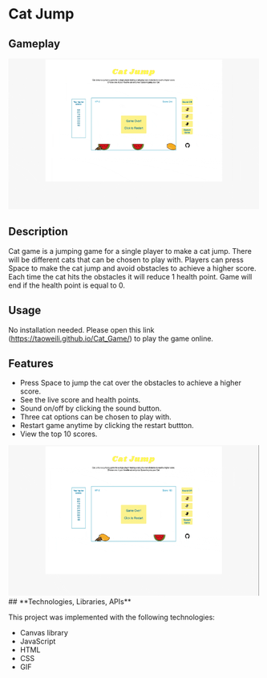 # **Cat Jump**


## **Gameplay**
<img src="https://github.com/TaoweiLi/Cat_Game/raw/main/asset/game-play-record.gif" width="500" height="300">

## **Description**

Cat game is a jumping game for a single player to make a cat jump. There will be different cats that can be chosen to play with. Players can press Space to make the cat jump and avoid obstacles to achieve a higher score. Each time the cat hits the obstacles it will reduce 1 health point. Game will end if the health point is equal to 0.

## **Usage**
No installation needed. Please open this link (https://taoweili.github.io/Cat_Game/) to play the game online.

## **Features**

- Press Space to jump the cat over the obstacles to achieve a higher score.
- See the live score and health points.
- Sound on/off by clicking the sound button.
- Three cat options can be chosen to play with.
- Restart game anytime by clicking the restart buttton.
- View the top 10 scores.
<img src="https://github.com/TaoweiLi/Cat_Game/raw/main/asset/features-record.gif" width="500" height="300">
## **Technologies, Libraries, APIs**

​​This project was implemented with the following technologies:
- Canvas library
- JavaScript
- HTML
- CSS
- GIF


